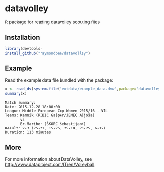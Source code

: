 # datavolley
R package for reading datavolley scouting files

## Installation

```R
library(devtools)
install_github("raymondben/datavolley")
```

## Example

Read the example data file bundled with the package:
```R
x <- read_dv(system.file("extdata/example_data.dvw",package="datavolley"))
summary(x)
```

    Match summary:
    Date: 2015-12-28 18:00:00
    League: Middle European Cup Women 2015/16 - WIL
    Teams: Kamnik (RIBIC Gašper/JEMEC Aljoša)
           vs
           Br.Maribor (ŠKORC Sebastijan/)
    Result: 2-3 (25-21, 15-25, 25-19, 23-25, 6-15)
    Duration: 113 minutes


## More

For more information about DataVolley, see http://www.dataproject.com/IT/en/Volleyball.

